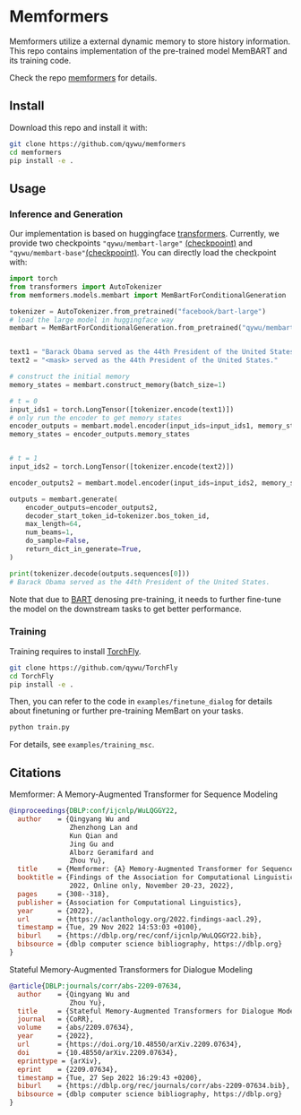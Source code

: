 # Memformers

Memformers utilize a external dynamic memory to store history information. 
This repo contains implementation of the pre-trained model MemBART and its training code.

Check the repo [memformers](https://github.com/qywu/memformers) for details.

## Install

Download this repo and install it with:
```bash
git clone https://github.com/qywu/memformers
cd memformers
pip install -e .
```

## Usage


### Inference and Generation

Our implementation is based on huggingface [transformers](https://github.com/huggingface/transformers). Currently, we provide two checkpoints `"qywu/membart-large"` [(checkpooint)](https://huggingface.co/qywu/membart-large) and `"qywu/membart-base"`[(checkpooint)](https://huggingface.co/qywu/membart-base). 
You can directly load the checkpoint with:

```python
import torch
from transformers import AutoTokenizer
from memformers.models.membart import MemBartForConditionalGeneration

tokenizer = AutoTokenizer.from_pretrained("facebook/bart-large")
# load the large model in huggingface way
membart = MemBartForConditionalGeneration.from_pretrained("qywu/membart-large")


text1 = "Barack Obama served as the 44th President of the United States."
text2 = "<mask> served as the 44th President of the United States."

# construct the initial memory
memory_states = membart.construct_memory(batch_size=1)

# t = 0
input_ids1 = torch.LongTensor([tokenizer.encode(text1)])
# only run the encoder to get memory states
encoder_outputs = membart.model.encoder(input_ids=input_ids1, memory_states=memory_states, attention_mask=None)
memory_states = encoder_outputs.memory_states


# t = 1
input_ids2 = torch.LongTensor([tokenizer.encode(text2)])

encoder_outputs2 = membart.model.encoder(input_ids=input_ids2, memory_states=memory_states, attention_mask=None)

outputs = membart.generate(
    encoder_outputs=encoder_outputs2,
    decoder_start_token_id=tokenizer.bos_token_id,
    max_length=64,
    num_beams=1,
    do_sample=False,
    return_dict_in_generate=True,
)

print(tokenizer.decode(outputs.sequences[0]))
# Barack Obama served as the 44th President of the United States.
```


Note that due to [BART](https://arxiv.org/abs/1910.13461) denosing pre-training, it needs to further fine-tune the model on the downstream tasks to get better performance.

### Training

Training requires to install [TorchFly](https://github.com/qywu/TorchFly).
```bash
git clone https://github.com/qywu/TorchFly
cd TorchFly
pip install -e .
```

Then, you can refer to the code in `examples/finetune_dialog` for details about finetuning or further pre-training MemBart on your tasks.

```python
python train.py
```

For details, see `examples/training_msc`.

## Citations

Memformer: A Memory-Augmented Transformer for Sequence Modeling
```bib
@inproceedings{DBLP:conf/ijcnlp/WuLQGGY22,
  author    = {Qingyang Wu and
               Zhenzhong Lan and
               Kun Qian and
               Jing Gu and
               Alborz Geramifard and
               Zhou Yu},
  title     = {Memformer: {A} Memory-Augmented Transformer for Sequence Modeling},
  booktitle = {Findings of the Association for Computational Linguistics: {AACL-IJCNLP}
               2022, Online only, November 20-23, 2022},
  pages     = {308--318},
  publisher = {Association for Computational Linguistics},
  year      = {2022},
  url       = {https://aclanthology.org/2022.findings-aacl.29},
  timestamp = {Tue, 29 Nov 2022 14:53:03 +0100},
  biburl    = {https://dblp.org/rec/conf/ijcnlp/WuLQGGY22.bib},
  bibsource = {dblp computer science bibliography, https://dblp.org}
}
```

Stateful Memory-Augmented Transformers for Dialogue Modeling
```bib
@article{DBLP:journals/corr/abs-2209-07634,
  author    = {Qingyang Wu and
               Zhou Yu},
  title     = {Stateful Memory-Augmented Transformers for Dialogue Modeling},
  journal   = {CoRR},
  volume    = {abs/2209.07634},
  year      = {2022},
  url       = {https://doi.org/10.48550/arXiv.2209.07634},
  doi       = {10.48550/arXiv.2209.07634},
  eprinttype = {arXiv},
  eprint    = {2209.07634},
  timestamp = {Tue, 27 Sep 2022 16:29:43 +0200},
  biburl    = {https://dblp.org/rec/journals/corr/abs-2209-07634.bib},
  bibsource = {dblp computer science bibliography, https://dblp.org}
}
```
